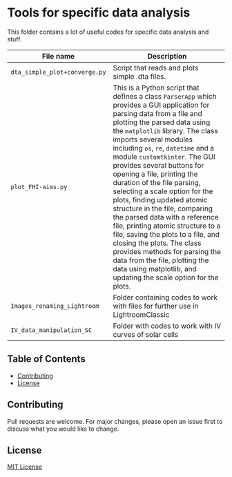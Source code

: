 # Tools for specific data analysis

This folder contains a lot of useful codes for specific data analysis and stuff.

| File name                     | Description                                                                                                                                                                                                                                                                                                                                                                                                                                                                                                                                                                                                                                                                                                                                                         |
|-------------------------------|---------------------------------------------------------------------------------------------------------------------------------------------------------------------------------------------------------------------------------------------------------------------------------------------------------------------------------------------------------------------------------------------------------------------------------------------------------------------------------------------------------------------------------------------------------------------------------------------------------------------------------------------------------------------------------------------------------------------------------------------------------------------|
| `dta_simple_plot+converge.py` | Script that reads and plots simple .dta files.                                                                                                                                                                                                                                                                                                                                                                                                                                                                                                                                                                                                                                                                                                                      |
| `plot_FHI-aims.py`            | This is a Python script that defines a class `ParserApp` which provides a GUI application for parsing data from a file and plotting the parsed data using the `matplotlib` library. The class imports several modules including `os`, `re`, `datetime` and a module `customtkinter`. The GUI provides several buttons for opening a file, printing the duration of the file parsing, selecting a scale option for the plots, finding updated atomic structure in the file, comparing the parsed data with a reference file, printing atomic structure to a file, saving the plots to a file, and closing the plots. The class provides methods for parsing the data from the file, plotting the data using matplotlib, and updating the scale option for the plots. |
| `Images_renaming_Lightroom`   | Folder containing codes to work with files for further use in LightroomClassic                                                                                                                                                                                                                                                                                                                                                                                                                                                                                                                                                                                                                                                                                      |
| `IV_data_manipulation_SC`     | Folder with codes to work with IV curves of solar cells                                                                                                                                                                                                                                                                                                                                                                                                                                                                                                                                                                                                                                                                                                             | |

## Table of Contents
- [Contributing](#contributing)
- [License](#license)

## Contributing

Pull requests are welcome. For major changes, please open an issue first to discuss what you would like to change.

## License

[MIT License](https://choosealicense.com/licenses/mit/)
